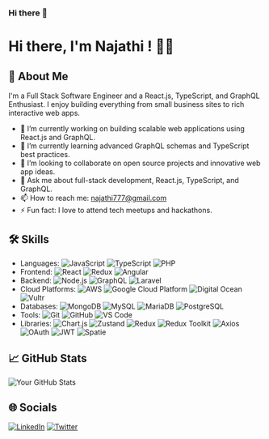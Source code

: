 ### Hi there 👋

# Hi there, I'm Najathi ! 👨‍💻

## 🚀 About Me
I'm a Full Stack Software Engineer and a React.js, TypeScript, and GraphQL Enthusiast. I enjoy building everything from small business sites to rich interactive web apps.

- 🔭 I’m currently working on building scalable web applications using React.js and GraphQL.
- 🌱 I’m currently learning advanced GraphQL schemas and TypeScript best practices.
- 👯 I’m looking to collaborate on open source projects and innovative web app ideas.
- 💬 Ask me about full-stack development, React.js, TypeScript, and GraphQL.
- 📫 How to reach me: najathi777@gmail.com
- ⚡ Fun fact: I love to attend tech meetups and hackathons.

## 🛠 Skills
- Languages: ![JavaScript](https://img.shields.io/badge/-JavaScript-black?style=flat-square&logo=javascript) ![TypeScript](https://img.shields.io/badge/-TypeScript-black?style=flat-square&logo=typescript) ![PHP](https://img.shields.io/badge/-PHP-777BB4?style=flat-square&logo=php)
- Frontend: ![React](https://img.shields.io/badge/-React-black?style=flat-square&logo=react) ![Redux](https://img.shields.io/badge/-Redux-black?style=flat-square&logo=redux) ![Angular](https://img.shields.io/badge/-Angular-DD0031?style=flat-square&logo=angular)
- Backend: ![Node.js](https://img.shields.io/badge/-Node.js-black?style=flat-square&logo=node.js) ![GraphQL](https://img.shields.io/badge/-GraphQL-black?style=flat-square&logo=graphql) ![Laravel](https://img.shields.io/badge/-Laravel-red?style=flat-square&logo=laravel)
- Cloud Platforms: ![AWS](https://img.shields.io/badge/-AWS-orange?style=flat-square&logo=amazon-aws) ![Google Cloud Platform](https://img.shields.io/badge/-Google%20Cloud-blue?style=flat-square&logo=google-cloud) ![Digital Ocean](https://img.shields.io/badge/-Digital%20Ocean-darkblue?style=flat-square&logo=digitalocean) ![Vultr](https://img.shields.io/badge/-Vultr-blue?style=flat-square&logo=vultr)
- Databases: ![MongoDB](https://img.shields.io/badge/-MongoDB-black?style=flat-square&logo=mongodb) ![MySQL](https://img.shields.io/badge/-MySQL-black?style=flat-square&logo=mysql) ![MariaDB](https://img.shields.io/badge/-MariaDB-003545?style=flat-square&logo=mariadb) ![PostgreSQL](https://img.shields.io/badge/-PostgreSQL-336791?style=flat-square&logo=postgresql)
- Tools: ![Git](https://img.shields.io/badge/-Git-black?style=flat-square&logo=git) ![GitHub](https://img.shields.io/badge/-GitHub-black?style=flat-square&logo=github) ![VS Code](https://img.shields.io/badge/-VS%20Code-black?style=flat-square&logo=visual-studio-code)
- Libraries: ![Chart.js](https://img.shields.io/badge/-Chart.js-FF6384?style=flat-square&logo=chart.js) ![Zustand](https://img.shields.io/badge/-Zustand-black?style=flat-square&logo=zustand) ![Redux](https://img.shields.io/badge/-Redux-764ABC?style=flat-square&logo=redux) ![Redux Toolkit](https://img.shields.io/badge/-Redux_Toolkit-764ABC?style=flat-square&logo=redux) ![Axios](https://img.shields.io/badge/-Axios-5A29E4?style=flat-square&logo=axios) ![OAuth](https://img.shields.io/badge/-OAuth-3D9BE9?style=flat-square&logo=oauth) ![JWT](https://img.shields.io/badge/-JWT-000000?style=flat-square&logo=json-web-tokens) ![Spatie](https://img.shields.io/badge/-Spatie-orange?style=flat-square)


## 📈 GitHub Stats

![Your GitHub Stats](https://github-readme-stats.vercel.app/api?username=najathi&show_icons=true&theme=radical)

## 🌐 Socials
[![LinkedIn](https://img.shields.io/badge/-LinkedIn-blue?style=flat-square&logo=linkedin)](https://twitter.com/mnajathi)
[![Twitter](https://img.shields.io/badge/-Twitter-blue?style=flat-square&logo=twitter)](https://twitter.com/mnajathi)

<!-- This is a comment: Feel free to add or remove sections according to your needs -->
